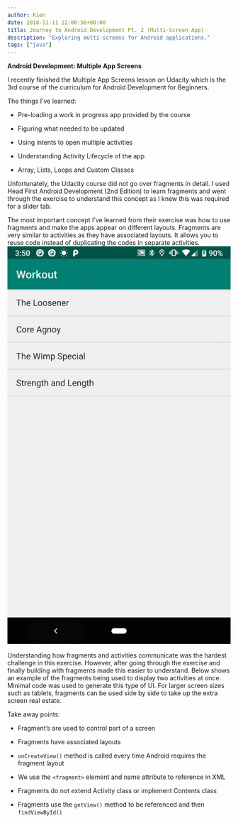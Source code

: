 ```yaml
---
author: Kien
date: 2018-11-11 22:00:56+00:00
title: Journey to Android Development Pt. 2 (Multi-Screen App)
description: "Exploring multi-screens for Android applications."
tags: ["java"]
---
```


**Android Development: Multiple App Screens**

I recently finished the Multiple App Screens lesson on Udacity which is the 3rd course of the curriculum for Android Development for Beginners.

The things I’ve learned:

- Pre-loading a work in progress app provided by the course

- Figuring what needed to be updated

- Using intents to open multiple activities

- Understanding Activity Lifecycle of the app

- Array, Lists, Loops and Custom Classes

Unfortunately, the Udacity course did not go over fragments in detail. I used Head First Android Development (2nd Edition) to learn fragments and went through the exercise to understand this concept as I knew this was required for a slider tab.

The most important concept I’ve learned from their exercise was how to use fragments and make the apps appear on different layouts. Fragments are very similar to activities as they have associated layouts. It allows you to reuse code instead of duplicating the codes in separate activities.![](./stopwatch.gif)

Understanding how fragments and activities communicate was the hardest challenge in this exercise. However, after going through the exercise and finally building with fragments made this easier to understand. Below shows an example of the fragments being used to display two activities at once. Minimal code was used to generate this type of UI. For larger screen sizes such as tablets, fragments can be used side by side to take up the extra screen real estate.

Take away points:

- Fragment’s are used to control part of a screen

- Fragments have associated layouts

- `onCreateView()` method is called every time Android requires the fragment layout

- We use the `<fragment>` element and name attribute to reference in XML

- Fragments do not extend Activity class or implement Contents class

- Fragments use the `getView()` method to be referenced and then `findViewById()`
